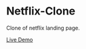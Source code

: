 # Netflix-Clone
Clone of netflix landing page. 

[Live Demo](https://codepen.io/bensto/full/ExKvQdg)
